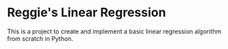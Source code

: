 # Reggie's Linear Regression

This is a project to create and implement a basic linear regression algorithm from scratch in Python.